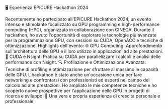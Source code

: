 🖥️ Esperienza EPICURE Hackathon 2024

Recentemente ho partecipato all'EPICURE Hackathon 2024, un evento intenso e stimolante focalizzato su GPU programming e high-performance computing (HPC), organizzato in collaborazione con CINECA. Durante il hackathon, ho avuto l'opportunità di esplorare le tecnologie più avanzate per la programmazione GPU, con sessioni su CUDA, OpenACC e tecniche di ottimizzazione.
Highlights dell'evento:
🌐 GPU Computing: Approfondimento sull'architettura delle GPU e il loro utilizzo in applicazioni ad alte prestazioni.
🔧 CUDA e Nsight: Pratica su CUDA per parallelizzare i calcoli e analisi delle performance con Nsight.
🔍 Profilazione e Ottimizzazione Avanzata: Tecniche di profiling e ottimizzazione per sfruttare al massimo le capacità delle GPU.
L'hackathon è stato anche un'occasione unica per fare networking e confrontarsi con professionisti ed esperti nel campo del calcolo ad alte prestazioni. Ho ampliato le mie competenze tecniche e ho scoperto nuove prospettive per l'applicazione delle GPU in progetti di ricerca e sviluppo.
🌟 Una vera e propria esperienza di crescita personale e professionale!
